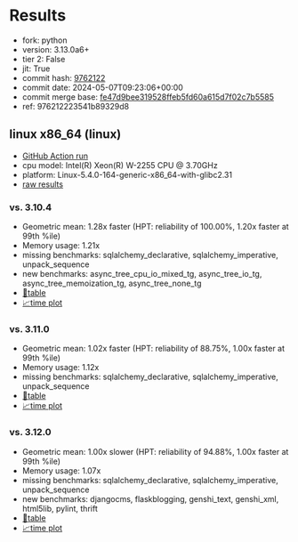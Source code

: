 # Results

- fork: python
- version: 3.13.0a6+
- tier 2: False
- jit: True
- commit hash: [9762122](https://github.com/python/cpython/commit/9762122)
- commit date: 2024-05-07T09:23:06+00:00
- commit merge base: [fe47d9bee319528ffeb5fd60a615d7f02c7b5585](https://github.com/python/cpython/commit/fe47d9bee319528ffeb5fd60a615d7f02c7b5585)
- ref: 976212223541b89329d8

## linux x86_64 (linux)

- [GitHub Action run](https://github.com/faster-cpython/benchmarking/actions/runs/8983880049)
- cpu model: Intel(R) Xeon(R) W-2255 CPU @ 3.70GHz
- platform: Linux-5.4.0-164-generic-x86_64-with-glibc2.31
- [raw results](bm-20240507-linux-x86_64-python-976212223541b89329d8-3.13.0a6%2B-9762122.json)

### vs. 3.10.4

- Geometric mean: 1.28x faster (HPT: reliability of 100.00%, 1.20x faster at 99th %ile)
- Memory usage: 1.21x
- missing benchmarks: sqlalchemy_declarative, sqlalchemy_imperative, unpack_sequence
- new benchmarks: async_tree_cpu_io_mixed_tg, async_tree_io_tg, async_tree_memoization_tg, async_tree_none_tg
- [📄table](bm-20240507-linux-x86_64-python-976212223541b89329d8-3.13.0a6%2B-9762122-vs-3.10.4.md)
- [📈time plot](bm-20240507-linux-x86_64-python-976212223541b89329d8-3.13.0a6%2B-9762122-vs-3.10.4.png)

### vs. 3.11.0

- Geometric mean: 1.02x faster (HPT: reliability of 88.75%, 1.00x faster at 99th %ile)
- Memory usage: 1.12x
- missing benchmarks: sqlalchemy_declarative, sqlalchemy_imperative, unpack_sequence
- [📄table](bm-20240507-linux-x86_64-python-976212223541b89329d8-3.13.0a6%2B-9762122-vs-3.11.0.md)
- [📈time plot](bm-20240507-linux-x86_64-python-976212223541b89329d8-3.13.0a6%2B-9762122-vs-3.11.0.png)

### vs. 3.12.0

- Geometric mean: 1.00x slower (HPT: reliability of 94.88%, 1.00x faster at 99th %ile)
- Memory usage: 1.07x
- missing benchmarks: sqlalchemy_declarative, sqlalchemy_imperative, unpack_sequence
- new benchmarks: djangocms, flaskblogging, genshi_text, genshi_xml, html5lib, pylint, thrift
- [📄table](bm-20240507-linux-x86_64-python-976212223541b89329d8-3.13.0a6%2B-9762122-vs-3.12.0.md)
- [📈time plot](bm-20240507-linux-x86_64-python-976212223541b89329d8-3.13.0a6%2B-9762122-vs-3.12.0.png)

